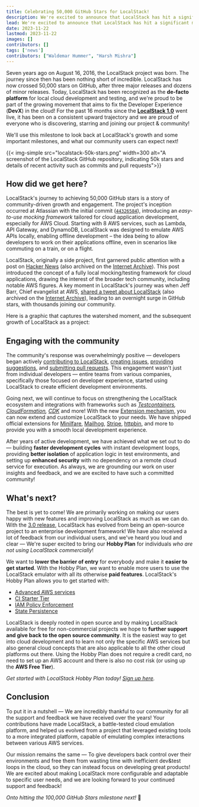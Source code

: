 ```yaml
---
title: Celebrating 50,000 GitHub Stars for LocalStack!
description: We're excited to announce that LocalStack has hit a significant milestone of achieving 50,000 GitHub Stars. It's been an incredible journey since we started out to build the best possible cloud developer experience, and we couldn't be happier to share this news with you!
lead: We're excited to announce that LocalStack has hit a significant milestone of achieving 50,000 GitHub Stars. It's been an incredible journey since we started out to build the best possible cloud developer experience, and we couldn't be happier to share this news with you!
date: 2023-11-22
lastmod: 2023-11-22
images: []
contributors: []
tags: ['news']
contributors: ["Waldemar Hummer", "Harsh Mishra"]
---
```


Seven years ago on August 16, 2016, the LocalStack project was born. The journey since then has been nothing short of incredible. LocalStack has now crossed 50,000 stars on GitHub, after three major releases and dozens of minor releases. Today, LocalStack has been recognized as the **de-facto platform** for local cloud development and testing, and we're proud to be part of the growing movement that aims to fix the Developer Experience (**DevX**) in the cloud! For the past 16 months since the [**LocalStack 1.0**](https://blog.localstack.cloud/2022-07-13-announcing-localstack-v1-general-availability/) went live, it has been on a consistent upward trajectory and we are proud of everyone who is discovering, starring and joining our project & community!

We'll use this milestone to look back at LocalStack's growth and some important milestones, and what our community users can expect next!

{{< img-simple src="localstack-50k-stars.png" width=300 alt="A screenshot of the LocalStack GitHub repository, indicating 50k stars and details of recent activity such as commits and pull requests">}}
 
## How did we get here?

LocalStack's journey to achieving 50,000 GitHub stars is a story of community-driven growth and engagement. The project's inception occurred at Atlassian with the initial commit ([`44326584`](https://github.com/localstack/localstack/commit/44326584#diff-b335630551682c19a781afebcf4d07bf978fb1f8ac04c6bf87428ed5106870f5)), introducing an *easy-to-use mocking framework* tailored for cloud application development, especially for AWS Cloud. Starting with 8 AWS services, such as Lambda, API Gateway, and DynamoDB, LocalStack was designed to emulate AWS APIs locally, enabling offline development – the idea being to allow developers to work on their applications offline, even in scenarios like commuting on a train, or on a flight.

LocalStack, originally a side project, first garnered public attention with a post on [Hacker News](https://news.ycombinator.com/item?id=13966088) (also archived on the [Internet Archive](https://web.archive.org/web/20231122065745/https://news.ycombinator.com/item?id=13966088)). This post introduced the concept of a fully local mocking/testing framework for cloud applications, drawing the interest of the broader tech community, including notable AWS figures. A key moment in LocalStack's journey was when Jeff Barr, Chief evangelist at AWS, [shared a tweet about LocalStack](https://twitter.com/jeffbarr/status/846382903210663936) (also archived on the [Internet Archive](https://chat.openai.com/c/c591ffcf-bd80-4de2-a6b1-ac5cf13d2903)), leading to an overnight surge in GitHub stars, with thousands joining our community.

Here is a graphic that captures the watershed moment, and the subsequent growth of LocalStack as a project:

<graphic>

## Engaging with the community

The community's response was overwhelmingly positive — developers began actively [contributing to LocalStack](https://github.com/localstack/localstack/graphs/contributors), [creating issues](https://github.com/localstack/localstack/issues), [providing suggestions](https://discuss.localstack.cloud/), and [submitting pull requests](https://github.com/localstack/localstack/pulls). This engagement wasn't just from individual developers — entire teams from various companies, specifically those focused on developer experience, started using LocalStack to create efficient development environments. 

Going next, we will continue to focus on strengthening the LocalStack ecosystem and integrations with frameworks such as *[Testcontainers](https://testcontainers.com/), [CloudFormation](https://docs.localstack.cloud/user-guide/aws/cloudformation/), [CDK](https://docs.localstack.cloud/user-guide/integrations/cdk-for-terraform/)* and more! With the new [Extension mechanism](https://docs.localstack.cloud/user-guide/extensions/), you can now extend and customize LocalStack to your needs. We have shipped official extensions for [Minilfare](https://miniflare.dev/), [Mailhog](https://github.com/mailhog/MailHog), [Stripe](https://github.com/adrienverge/localstripe), [httpbin](https://httpbin.org/), and more to provide you with a smooth local development experience.

After years of active development, we have achieved what we set out to do — building **faster development cycles** with instant development loops, providing **better isolation** of application logic in test environments, and setting up **enhanced security** with no dependency on a remote cloud service for execution. As always, we are grounding our work on user insights and feedback, and we are excited to have such a committed community!

## What's next?

The best is yet to come! We are primarily working on making our users happy with new features and improving LocalStack as much as we can do. With the [3.0 release](https://blog.localstack.cloud/2023-11-16-announcing-localstack-30-general-availability/), LocalStack has evolved from being an open-source project to an enterprise development framework! We have also received a lot of feedback from our individual users, and we've heard you loud and clear — We're super excited to bring our **Hobby Plan** for individuals *who are not using LocalStack commercially*!

We want to **lower the barrier of entry** for everybody and make it **easier to get started**. With the Hobby Plan, we want to enable more users to use the LocalStack emulator with all its otherwise **paid features**. LocalStack's Hobby Plan allows you to get started with:

- [Advanced AWS services](https://docs.localstack.cloud/user-guide/aws/feature-coverage/)
- [CI Starter Tier](https://docs.localstack.cloud/user-guide/ci/ci-keys/)
- [IAM Policy Enforcement](https://docs.localstack.cloud/user-guide/security-testing/iam-enforcement/)
- [State Persistence](https://docs.localstack.cloud/references/persistence-mechanism/)

LocalStack is deeply rooted in open source and by making LocalStack available for free for non-commercial projects we hope to **further support and give back to the open source community**. It is the easiest way to get into cloud development and to learn not only the specific AWS services but also general cloud concepts that are also applicable to all the other cloud platforms out there. Using the Hobby Plan does not require a credit card, no need to set up an AWS account and there is also no cost risk (or using up the **AWS Free Tier**).

*Get started with LocalStack Hobby Plan today! [Sign up here](https://app.localstack.cloud/pricing/).*

## Conclusion

To put it in a nutshell — We are incredibly thankful to our community for all the support and feedback we have received over the years! Your contributions have made LocalStack, a battle-tested cloud emulation platform, and helped us evolved from a project that leveraged existing tools to a more integrated platform, capable of emulating complex interactions between various AWS services.

Our mission remains the same — To give developers back control over their environments and free them from wasting time with inefficient dev&test loops in the cloud, so they can instead focus on developing great products! We are excited about making LocalStack more configurable and adaptable to specific user needs, and we are looking forward to your continued support and feedback!

*Onto hitting the 100,000 GitHub Stars milestone next!* 🚀
